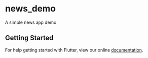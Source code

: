 # news_demo

A simple news app demo

## Getting Started

For help getting started with Flutter, view our online
[documentation](http://flutter.io/).
